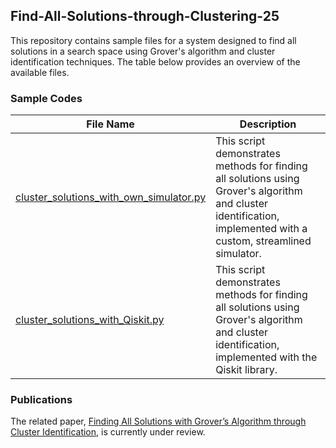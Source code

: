 ## Find-All-Solutions-through-Clustering-25
This repository contains sample files for a system designed to find all solutions in a search space using Grover's algorithm and cluster identification techniques. The table below provides an overview of the available files.

### Sample Codes
|     File Name       |     Description                               |
| ------------------- | --------------------------------------------- |
| [cluster_solutions_with_own_simulator.py](https://github.com/sihyunglee26/Find-All-Solutions-through-Clustering-25/blob/main/cluster_solutions_with_own_simulator.py) | This script demonstrates methods for finding all solutions using Grover's algorithm and cluster identification, implemented with a custom, streamlined simulator. |
| [cluster_solutions_with_Qiskit.py](https://github.com/sihyunglee26/Find-All-Solutions-through-Clustering-25/blob/main/cluster_solutions_with_Qiskit.py) | This script demonstrates methods for finding all solutions using Grover's algorithm and cluster identification, implemented with the Qiskit library. |

### Publications
The related paper, [Finding All Solutions with Grover’s Algorithm through Cluster Identification](), is currently under review.
